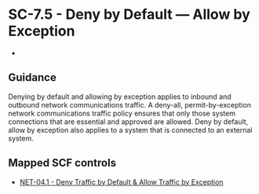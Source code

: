 # SC-7.5 - Deny by Default — Allow by Exception
- 
## Guidance
Denying by default and allowing by exception applies to inbound and outbound network communications traffic. A deny-all, permit-by-exception network communications traffic policy ensures that only those system connections that are essential and approved are allowed. Deny by default, allow by exception also applies to a system that is connected to an external system.
## Mapped SCF controls
- [NET-04.1 - Deny Traffic by Default & Allow Traffic by Exception](../scf/net-041-denytrafficbydefault&allowtrafficbyexception.md)